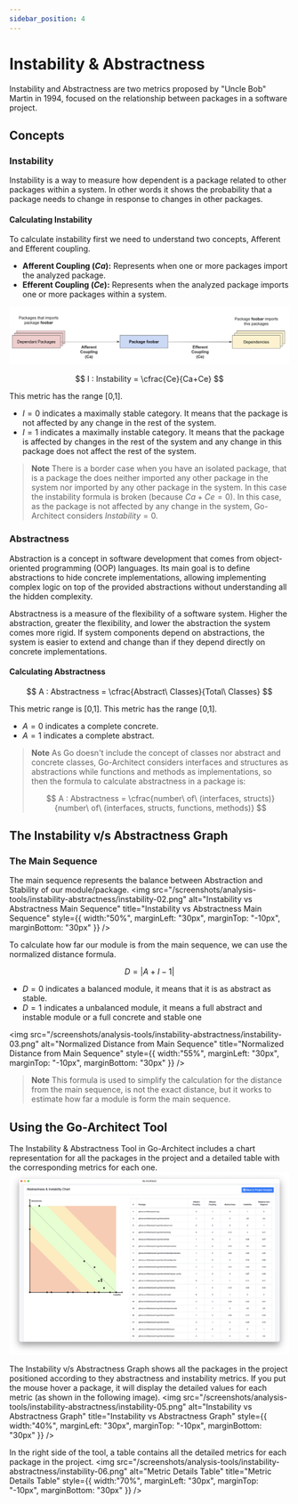 ```yaml
---
sidebar_position: 4
---
```


# Instability & Abstractness

Instability and Abstractness are two metrics proposed by "Uncle Bob" Martin in 1994,
focused on the relationship between packages in a software project.

## Concepts

### Instability
Instability is a way to measure how dependent is a package related to other packages within a system.
In other words it shows the probability that a package needs to change in response to changes in other packages.

#### Calculating Instability
To calculate instability first we need to understand two concepts, Afferent and Efferent coupling.
- **Afferent Coupling ($Ca$):** Represents when one or more packages import the analyzed package.
- **Efferent Coupling ($Ce$):** Represents when the analyzed package imports one or more packages within a system.

<img src="/screenshots/analysis-tools/instability-abstractness/instability-01.png" alt="Afferent and Efferent Coupling" title="Afferent and Efferent Coupling" />

$$
I : Instability = \cfrac{Ce}{Ca+Ce}
$$

This metric has the range [0,1].
- $I=0$ indicates a maximally stable category. It means that the package is not affected by any change in the rest of the system.
- $I=1$ indicates a maximally instable category. It means that the package is affected by changes in the rest of the system and any change in this package does not affect the rest of the system.

> **Note**
> There is a border case when you have an isolated package, that is a package the does neither imported any other package in the system
> nor imported by any other package in the system. In this case the instability formula is broken (because $Ca+Ce = 0$).
> In this case, as the package is not affected by any change in the system, Go-Architect considers $Instability = 0$.

### Abstractness
Abstraction is a concept in software development that comes from object-oriented programming (OOP) languages.
Its main goal is to define abstractions to hide concrete implementations, allowing implementing complex logic on top of the provided abstractions without understanding all the hidden complexity.

Abstractness is a measure of the flexibility of a software system. Higher the abstraction, greater the flexibility, and lower the abstraction the system comes more rigid.
If system components depend on abstractions, the system is easier to extend and change than if they depend directly on concrete implementations.

#### Calculating Abstractness
$$
A : Abstractness = \cfrac{Abstract\ Classes}{Total\ Classes}
$$

This metric range is [0,1].
This metric has the range [0,1].
- $A=0$ indicates a complete concrete.
- $A=1$ indicates a complete abstract.

> **Note**
> As Go doesn't include the concept of classes nor abstract and concrete classes, Go-Architect considers interfaces and structures as abstractions while functions and methods as implementations, so then the formula to calculate abstractness in a package is:
>
> $$
> A : Abstractness = \cfrac{number\ of\ (interfaces, structs)}{number\ of\ (interfaces, structs, functions, methods)}
> $$


## The Instability v/s Abstractness Graph

### The Main Sequence
The main sequence represents the balance between Abstraction and Stability of our module/package.
<img src="/screenshots/analysis-tools/instability-abstractness/instability-02.png" alt="Instability vs Abstractness Main Sequence" title="Instability vs Abstractness Main Sequence" style={{ width:"50%", marginLeft: "30px", marginTop: "-10px", marginBottom: "30px" }} />

To calculate how far our module is from the main sequence, we can use the normalized distance formula.

$$
D = \lvert A + I - 1 \rvert
$$
- $D=0$ indicates a balanced module, it means that it is as abstract as stable.
- $D=1$ indicates a unbalanced module, it means a full abstract and instable module or a full concrete and stable one

<img src="/screenshots/analysis-tools/instability-abstractness/instability-03.png" alt="Normalized Distance from Main Sequence" title="Normalized Distance from Main Sequence" style={{ width:"55%", marginLeft: "30px", marginTop: "-10px", marginBottom: "30px" }} />


> **Note**
> This formula is used to simplify the calculation for the distance from the main sequence, is not the exact distance, but it works to
> estimate how far a module is form the main sequence.

## Using the Go-Architect Tool

The Instability & Abstractness Tool in Go-Architect includes a chart representation for all the packages in the project and a detailed
table with the corresponding metrics for each one.
<img src="/screenshots/analysis-tools/instability-abstractness/instability-04.png" alt="Instability & Abstractness Tool" title="Instability & Abstractness Tool" />

The Instability v/s Abstractness Graph shows all the packages in the project positioned according to they abstractness and instability metrics.
If you put the mouse hover a package, it will display the detailed values for each metric (as shown in the following image).
<img src="/screenshots/analysis-tools/instability-abstractness/instability-05.png" alt="Instability vs Abstractness Graph" title="Instability vs Abstractness Graph" style={{ width:"40%", marginLeft: "30px", marginTop: "-10px", marginBottom: "30px" }} />


In the right side of the tool, a table contains all the detailed metrics for each package in the project.
<img src="/screenshots/analysis-tools/instability-abstractness/instability-06.png" alt="Metric Details Table" title="Metric Details Table" style={{ width:"70%", marginLeft: "30px", marginTop: "-10px", marginBottom: "30px" }} />
